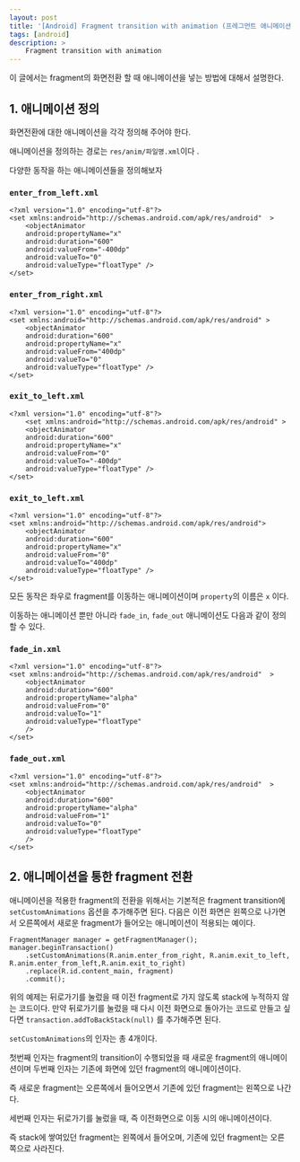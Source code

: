 ```yaml
---
layout: post
title: '[Android] Fragment transition with animation (프레그먼트 애니메이션 화면전환)'
tags: [android]
description: >
    Fragment transition with animation
---
```


이 글에서는 fragment의 화면전환 할 때 애니메이션을 넣는 방법에 대해서 설명한다. 

## 1. 애니메이션 정의

화면전환에 대한 애니메이션을 각각 정의해 주어야 한다. 

애니메이션을 정의하는 경로는 `res/anim/파일명.xml`이다 .

다양한 동작을 하는 애니메이션들을 정의해보자

### `enter_from_left.xml`

```
<?xml version="1.0" encoding="utf-8"?>
<set xmlns:android="http://schemas.android.com/apk/res/android"  >
    <objectAnimator
    android:propertyName="x"
    android:duration="600"
    android:valueFrom="-400dp"
    android:valueTo="0"
    android:valueType="floatType" />
</set>
```

### `enter_from_right.xml`

```
<?xml version="1.0" encoding="utf-8"?>
<set xmlns:android="http://schemas.android.com/apk/res/android" >
    <objectAnimator
    android:duration="600"
    android:propertyName="x"
    android:valueFrom="400dp"
    android:valueTo="0"
    android:valueType="floatType" />
</set>
```

### `exit_to_left.xml`

```
<?xml version="1.0" encoding="utf-8"?>
    <set xmlns:android="http://schemas.android.com/apk/res/android" >
    <objectAnimator
    android:duration="600"
    android:propertyName="x"
    android:valueFrom="0"
    android:valueTo="-400dp"
    android:valueType="floatType" />
</set>
```
### `exit_to_left.xml`

```
<?xml version="1.0" encoding="utf-8"?>
<set xmlns:android="http://schemas.android.com/apk/res/android">
    <objectAnimator
    android:duration="600"
    android:propertyName="x"
    android:valueFrom="0"
    android:valueTo="400dp"
    android:valueType="floatType" />
</set>
```

모든 동작은 좌우로 fragment를 이동하는 애니메이션이며  `property`의 이름은 `x` 이다. 

이동하는 애니메이션 뿐만 아니라 `fade_in`, `fade_out` 애니메이션도 다음과 같이 정의할 수 있다.


### `fade_in.xml`

```
<?xml version="1.0" encoding="utf-8"?>
<set xmlns:android="http://schemas.android.com/apk/res/android"  >
    <objectAnimator
    android:duration="600"
    android:propertyName="alpha"
    android:valueFrom="0"
    android:valueTo="1"
    android:valueType="floatType"
    />
</set>
```

### `fade_out.xml`

```
<?xml version="1.0" encoding="utf-8"?>
<set xmlns:android="http://schemas.android.com/apk/res/android"  >
    <objectAnimator
    android:duration="600"
    android:propertyName="alpha"
    android:valueFrom="1"
    android:valueTo="0"
    android:valueType="floatType"
    />
</set>
```

## 2. 애니메이션을 통한 fragment 전환

애니메이션을 적용한 fragment의 전환을 위해서는 기본적은 fragment transition에 `setCustomAnimations` 옵션을 추가해주면 된다. 다음은 이전 화면은 왼쪽으로 나가면서 오른쪽에서 새로운 fragment가 들어오는 애니메이션이 적용되는 예이다. 

```
FragmentManager manager = getFragmentManager();
manager.beginTransaction()
    .setCustomAnimations(R.anim.enter_from_right, R.anim.exit_to_left, R.anim.enter_from_left,R.anim.exit_to_right)
    .replace(R.id.content_main, fragment)
    .commit();
```

위의 예제는 뒤로가기를 눌렀을 때 이전 fragment로 가지 않도록 stack에 누적하지 않는 코드이다. 만약 뒤로가기를 눌렀을 때 다시 이전 화면으로 돌아가는 코드로 만들고 싶다면 `transaction.addToBackStack(null)` 를 추가해주면 된다. 

`setCustomAnimations`의 인자는 총 4개이다. 

첫번째 인자는 fragment의 transition이 수행되었을 때 새로운 fragment의 애니메이션이며 두번째 인자는 기존에 화면에 있던 fragment의 애니메이션이다. 

즉 새로운 fragment는 오른쪽에서 들어오면서 기존에 있던 fragment는 왼쪽으로 나간다. 

세번째 인자는 뒤로가기를 눌렀을 때, 즉 이전화면으로 이동 시의 애니메이션이다. 

즉 stack에 쌓여있던 fragment는 왼쪽에서 들어오며, 기존에 있던 fragment는 오른쪽으로 사라진다. 


